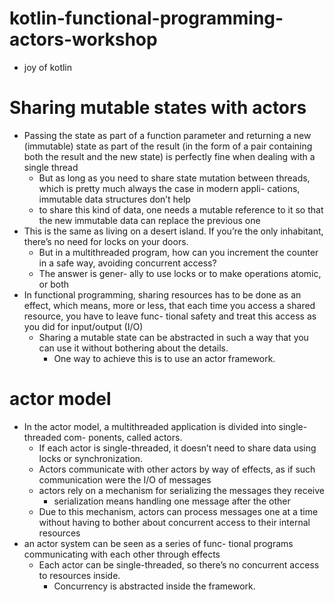 # kotlin-functional-programming-actors-workshop
* joy of kotlin

# Sharing mutable states with actors
* Passing the state as part of a function parameter and returning a new (immutable) state
  as part of the result (in the form of a pair containing both the result and the new state)
  is perfectly fine when dealing with a single thread
    * But as long as you need to share
      state mutation between threads, which is pretty much always the case in modern appli-
      cations, immutable data structures don’t help
    * to share this kind of data, one needs a
      mutable reference to it so that the new immutable data can replace the previous one
* This is the same as living on a desert island. If you’re the only inhabitant,
  there’s no need for locks on your doors. 
  * But in a multithreaded program, how can you
  increment the counter in a safe way, avoiding concurrent access?
  * The answer is gener-
    ally to use locks or to make operations atomic, or both
* In functional programming, sharing resources has to be done as an effect, which
  means, more or less, that each time you access a shared resource, you have to leave func-
  tional safety and treat this access as you did for input/output (I/O)
  * Sharing a mutable state can be abstracted in such a way that
    you can use it without bothering about the details. 
    * One way to achieve this is to use an
    actor framework.
# actor model
* In the actor model, a multithreaded application is divided into single-threaded com-
  ponents, called actors. 
  * If each actor is single-threaded, it doesn’t need to share data
  using locks or synchronization.
  * Actors communicate with other actors by way of effects, as if such communication
    were the I/O of messages
  * actors rely on a mechanism for serializing
    the messages they receive
    * serialization means handling one message after the
      other
  * Due to this mechanism, actors
    can process messages one at a time without having to bother about concurrent access
    to their internal resources
* an actor system can be seen as a series of func-
  tional programs communicating with each other through effects
  * Each actor can be
    single-threaded, so there’s no concurrent access to resources inside. 
    * Concurrency is abstracted inside the framework.
